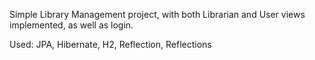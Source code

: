 Simple Library Management project, with both Librarian and User views implemented, as well as login. 

Used: JPA, Hibernate, H2, Reflection, Reflections
